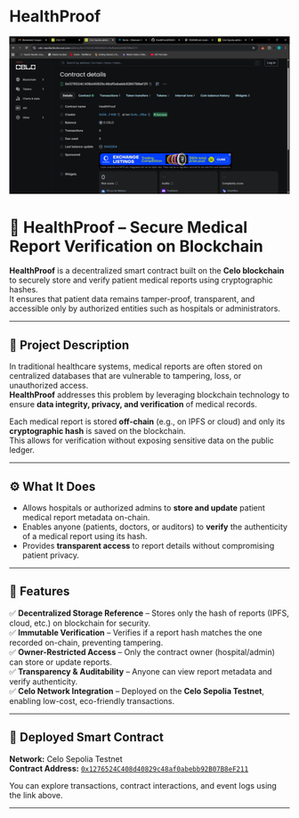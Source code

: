 # HealthProof
<p align="center">
  <img src="Screenshot%202025-10-29%20143054.png" alt="HealthProof Screenshot" width="600"/>
</p>

# 🏥 HealthProof – Secure Medical Report Verification on Blockchain

**HealthProof** is a decentralized smart contract built on the **Celo blockchain** to securely store and verify patient medical reports using cryptographic hashes.  
It ensures that patient data remains tamper-proof, transparent, and accessible only by authorized entities such as hospitals or administrators.

---

## 📖 Project Description

In traditional healthcare systems, medical reports are often stored on centralized databases that are vulnerable to tampering, loss, or unauthorized access.  
**HealthProof** addresses this problem by leveraging blockchain technology to ensure **data integrity, privacy, and verification** of medical records.

Each medical report is stored **off-chain** (e.g., on IPFS or cloud) and only its **cryptographic hash** is saved on the blockchain.  
This allows for verification without exposing sensitive data on the public ledger.

---

## ⚙️ What It Does

- Allows hospitals or authorized admins to **store and update** patient medical report metadata on-chain.  
- Enables anyone (patients, doctors, or auditors) to **verify** the authenticity of a medical report using its hash.  
- Provides **transparent access** to report details without compromising patient privacy.  

---

## 🌟 Features

✅ **Decentralized Storage Reference** – Stores only the hash of reports (IPFS, cloud, etc.) on blockchain for security.  
✅ **Immutable Verification** – Verifies if a report hash matches the one recorded on-chain, preventing tampering.  
✅ **Owner-Restricted Access** – Only the contract owner (hospital/admin) can store or update reports.  
✅ **Transparency & Auditability** – Anyone can view report metadata and verify authenticity.  
✅ **Celo Network Integration** – Deployed on the **Celo Sepolia Testnet**, enabling low-cost, eco-friendly transactions.

---

## 🔗 Deployed Smart Contract

**Network:** Celo Sepolia Testnet  
**Contract Address:** [`0x1276524C408d40829c48af0abebb92B07B8eF211`](https://celo-sepolia.blockscout.com/address/0x1276524C408d40829c48af0abebb92B07B8eF211)

You can explore transactions, contract interactions, and event logs using the link above.

---


